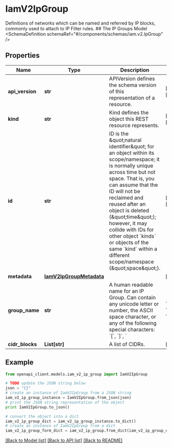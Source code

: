 # IamV2IpGroup

Definitions of networks which can be named and referred by IP blocks, commonly used to attach to IP Filter rules.   ## The IP Groups Model <SchemaDefinition schemaRef=\"#/components/schemas/iam.v2.IpGroup\" />

## Properties
Name | Type | Description | Notes
------------ | ------------- | ------------- | -------------
**api_version** | **str** | APIVersion defines the schema version of this representation of a resource. | [optional] [readonly] 
**kind** | **str** | Kind defines the object this REST resource represents. | [optional] [readonly] 
**id** | **str** | ID is the \&quot;natural identifier\&quot; for an object within its scope/namespace; it is normally unique across time but not space. That is, you can assume that the ID will not be reclaimed and reused after an object is deleted (\&quot;time\&quot;); however, it may collide with IDs for other object &#x60;kinds&#x60; or objects of the same &#x60;kind&#x60; within a different scope/namespace (\&quot;space\&quot;). | [optional] [readonly] 
**metadata** | [**IamV2IpGroupMetadata**](IamV2IpGroupMetadata.md) |  | [optional] 
**group_name** | **str** | A human readable name for an IP Group. Can contain any unicode letter or number, the ASCII space character, or any of the following special characters: &#x60;[&#x60;, &#x60;]&#x60;, &#x60;|&#x60;, &#x60;&amp;&#x60;, &#x60;+&#x60;, &#x60;-&#x60;, &#x60;_&#x60;, &#x60;/&#x60;, &#x60;.&#x60;, &#x60;,&#x60;.  | [optional] 
**cidr_blocks** | **List[str]** | A list of CIDRs. | [optional] 

## Example

```python
from openapi_client.models.iam_v2_ip_group import IamV2IpGroup

# TODO update the JSON string below
json = "{}"
# create an instance of IamV2IpGroup from a JSON string
iam_v2_ip_group_instance = IamV2IpGroup.from_json(json)
# print the JSON string representation of the object
print IamV2IpGroup.to_json()

# convert the object into a dict
iam_v2_ip_group_dict = iam_v2_ip_group_instance.to_dict()
# create an instance of IamV2IpGroup from a dict
iam_v2_ip_group_form_dict = iam_v2_ip_group.from_dict(iam_v2_ip_group_dict)
```
[[Back to Model list]](../ccloud/README.md#documentation-for-models) [[Back to API list]](../ccloud/README.md#documentation-for-api-endpoints) [[Back to README]](../ccloud/README.md)


